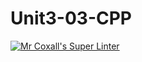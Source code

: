 # Unit3-03-CPP
[![Mr Coxall's Super Linter](https://github.com/ICS3U-C-Programming-Val-I/Unit3-03-CPP/workflows/Mr%20Coxall's%20Super%20Linter/badge.svg)](https://github.com/ICS3U-C-Programming-Val-I/Unit3-03-CPP/actions/)
